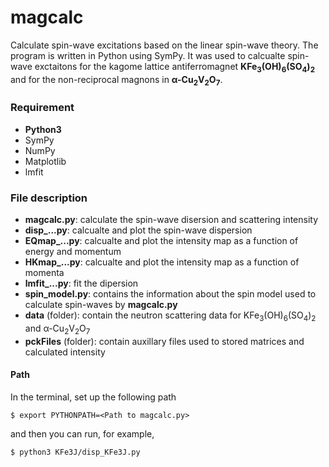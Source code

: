 # magcalc
Calculate spin-wave excitations based on the linear spin-wave theory.  The program is written in Python using SymPy.  It was used to calcualte spin-wave exctaitons for the kagome lattice antiferromagnet **KFe<sub>3</sub>(OH)<sub>6</sub>(SO<sub>4</sub>)<sub>2</sub>** and for the non-reciprocal magnons in **&alpha;-Cu<sub>2</sub>V<sub>2</sub>O<sub>7</sub>**.

### Requirement
  - **Python3**
  - SymPy
  - NumPy
  - Matplotlib
  - lmfit


### File description
  - **magcalc.py**: calculate the spin-wave disersion and scattering intensity
  - **disp_...py**: calcualte and plot the spin-wave dispersion
  - **EQmap_...py**: calcualte and plot the intensity map as a function of energy and momentum
  - **HKmap_...py**: calcualte and plot the intensity map as a function of momenta
  - **lmfit_...py**: fit the dipersion
  - **spin_model.py**: contains the information about the spin model used
to calculate spin-waves by **magcalc.py**
  - **data** (folder): contain the neutron scattering data for KFe<sub>3</sub>(OH)<sub>6</sub>(SO<sub>4</sub>)<sub>2</sub> and &alpha;-Cu<sub>2</sub>V<sub>2</sub>O<sub>7</sub>
  - **pckFiles** (folder): contain auxillary files used to stored matrices and calculated intensity

#### Path
In the terminal, set up the following path
```
$ export PYTHONPATH=<Path to magcalc.py>
```
and then you can run, for example,
```
$ python3 KFe3J/disp_KFe3J.py
```
